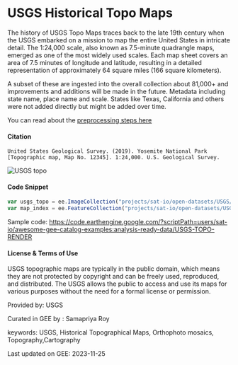 # USGS Historical Topo Maps

The history of USGS Topo Maps traces back to the late 19th century when the USGS embarked on a mission to map the entire United States in intricate detail. The 1:24,000 scale, also known as 7.5-minute quadrangle maps, emerged as one of the most widely used scales. Each map sheet covers an area of 7.5 minutes of longitude and latitude, resulting in a detailed representation of approximately 64 square miles (166 square kilometers).

A subset of these are ingested into the overall collection about 81,000+ and improvements and additions will be made in the future. Metadata including state name, place name and scale. States like Texas, California and others were not added directly but might be added over time.

You can read about the [preprocessing steps here](https://samapriyaroy.medium.com/from-paper-to-pixels-rediscovering-historical-usgs-topo-maps-in-the-google-earth-engine-community-f514c97c46a)

#### Citation

```
United States Geological Survey. (2019). Yosemite National Park [Topographic map, Map No. 12345]. 1:24,000. U.S. Geological Survey.
```

![USGS topo](https://i.imgur.com/27YEevwh.gif)


#### Code Snippet

```js
var usgs_topo = ee.ImageCollection("projects/sat-io/open-datasets/USGS/historical_topo");
var map_index = ee.FeatureCollection("projects/sat-io/open-datasets/USGS/TOPO_24K_MAPINDEX");
```

Sample code: https://code.earthengine.google.com/?scriptPath=users/sat-io/awesome-gee-catalog-examples:analysis-ready-data/USGS-TOPO-RENDER

#### License & Terms of Use

USGS topographic maps are typically in the public domain, which means they are not protected by copyright and can be freely used, reproduced, and distributed. The USGS allows the public to access and use its maps for various purposes without the need for a formal license or permission.

Provided by: USGS

Curated in GEE by : Samapriya Roy

keywords: USGS, Historical Topographical Maps, Orthophoto mosaics, Topography,Cartography

Last updated on GEE: 2023-11-25

